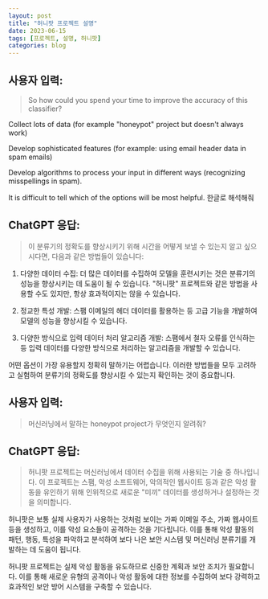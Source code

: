 ```yaml
---
layout: post
title: "허니팟 프로젝트 설명"
date: 2023-06-15
tags: [프로젝트, 설명, 허니팟]
categories: blog
---
```


## 사용자 입력:
> So how could you spend your time to improve the accuracy of this classifier?

Collect lots of data (for example "honeypot" project but doesn't always work)

Develop sophisticated features (for example: using email header data in spam emails)

Develop algorithms to process your input in different ways (recognizing misspellings in spam).

It is difficult to tell which of the options will be most helpful. 한글로 해석해줘

## ChatGPT 응답:
> 이 분류기의 정확도를 향상시키기 위해 시간을 어떻게 보낼 수 있는지 알고 싶으시다면, 다음과 같은 방법들이 있습니다:

1. 다양한 데이터 수집: 더 많은 데이터를 수집하여 모델을 훈련시키는 것은 분류기의 성능을 향상시키는 데 도움이 될 수 있습니다. "허니팟" 프로젝트와 같은 방법을 사용할 수도 있지만, 항상 효과적이지는 않을 수 있습니다.

2. 정교한 특성 개발: 스팸 이메일의 헤더 데이터를 활용하는 등 고급 기능을 개발하여 모델의 성능을 향상시킬 수 있습니다.

3. 다양한 방식으로 입력 데이터 처리 알고리즘 개발: 스팸에서 철자 오류를 인식하는 등 입력 데이터를 다양한 방식으로 처리하는 알고리즘을 개발할 수 있습니다.

어떤 옵션이 가장 유용할지 정확히 말하기는 어렵습니다. 이러한 방법들을 모두 고려하고 실험하여 분류기의 정확도를 향상시킬 수 있는지 확인하는 것이 중요합니다.

## 사용자 입력:
> 머신러닝에서 말하는 honeypot project가 무엇인지 알려줘?

## ChatGPT 응답:
> 허니팟 프로젝트는 머신러닝에서 데이터 수집을 위해 사용되는 기술 중 하나입니다. 이 프로젝트는 스팸, 악성 소프트웨어, 악의적인 웹사이트 등과 같은 악성 활동을 유인하기 위해 인위적으로 새로운 "미끼" 데이터를 생성하거나 설정하는 것을 의미합니다.

허니팟은 보통 실제 사용자가 사용하는 것처럼 보이는 가짜 이메일 주소, 가짜 웹사이트 등을 생성하고, 이를 악성 요소들이 공격하는 것을 기다립니다. 이를 통해 악성 활동의 패턴, 행동, 특성을 파악하고 분석하여 보다 나은 보안 시스템 및 머신러닝 분류기를 개발하는 데 도움이 됩니다.

허니팟 프로젝트는 실제 악성 활동을 유도하므로 신중한 계획과 보안 조치가 필요합니다. 이를 통해 새로운 유형의 공격이나 악성 활동에 대한 정보를 수집하여 보다 강력하고 효과적인 보안 방어 시스템을 구축할 수 있습니다.


